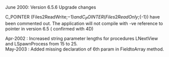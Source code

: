June 2000: Version 6.5.6 Upgrade changes    C_POINTER (Files2ReadWrite;${-1}) and C_POINTER (Files2ReadOnly;${-1}) have been commented out. The application will not compile with -ve reference to pointer in version 6.5 ( confirmed with 4D)    Apr-2002 : Increased string parameter lengths for procedures LNextView and LSpawnProcess from 15 to 25.  May-2003 : Added missing declaration of 6th param in FieldtoArray method.